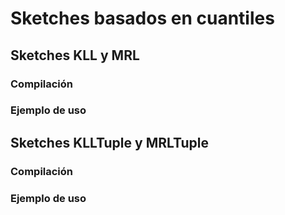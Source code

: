 # Sketches basados en cuantiles

## Sketches KLL y MRL
### Compilación


### Ejemplo de uso

## Sketches KLLTuple y MRLTuple
### Compilación



### Ejemplo de uso
